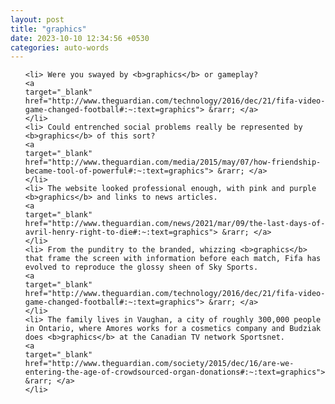```yaml
---
layout: post
title: "graphics"
date: 2023-10-10 12:34:56 +0530
categories: auto-words
---
```

<ol>

    <li> Were you swayed by <b>graphics</b> or gameplay?
    <a 
    target="_blank" 
    href="http://www.theguardian.com/technology/2016/dec/21/fifa-video-game-changed-football#:~:text=graphics"> &rarr; </a>
    </li>
    <li> Could entrenched social problems really be represented by <b>graphics</b> of this sort?
    <a 
    target="_blank" 
    href="http://www.theguardian.com/media/2015/may/07/how-friendship-became-tool-of-powerful#:~:text=graphics"> &rarr; </a>
    </li>
    <li> The website looked professional enough, with pink and purple <b>graphics</b> and links to news articles.
    <a 
    target="_blank" 
    href="http://www.theguardian.com/news/2021/mar/09/the-last-days-of-avril-henry-right-to-die#:~:text=graphics"> &rarr; </a>
    </li>
    <li> From the punditry to the branded, whizzing <b>graphics</b> that frame the screen with information before each match, Fifa has evolved to reproduce the glossy sheen of Sky Sports.
    <a 
    target="_blank" 
    href="http://www.theguardian.com/technology/2016/dec/21/fifa-video-game-changed-football#:~:text=graphics"> &rarr; </a>
    </li>
    <li> The family lives in Vaughan, a city of roughly 300,000 people in Ontario, where Amores works for a cosmetics company and Budziak does <b>graphics</b> at the Canadian TV network Sportsnet.
    <a 
    target="_blank" 
    href="http://www.theguardian.com/society/2015/dec/16/are-we-entering-the-age-of-crowdsourced-organ-donations#:~:text=graphics"> &rarr; </a>
    </li>